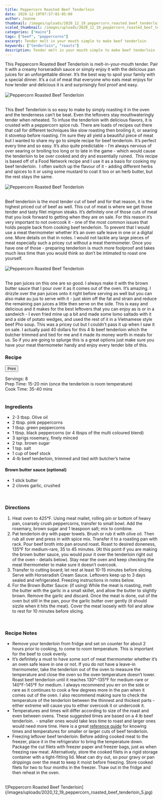 ```yaml
---
title: Peppercorn Roasted Beef Tenderloin
date: 2020-12-19T07:57:03-05:00
author: Joanne
thumbnail: /images/uploads/2020_12_19_peppercorn_roasted_beef_tenderloin_1.jpg
scaled_thumbnail: /images/uploads/2020_12_19_peppercorn_roasted_beef_tenderloin_0.jpg
categories: ["mains"]
tags: ["beef", "peppercorns"]
excerpt: Tender melt in your mouth simple to make beef tenderloin 
keywords: ["tenderloin", "roasts"]
description: Tender melt in your mouth simple to make beef tenderloin 
---
```

<span class="blog-text">

This Peppercorn Roasted Beef Tenderloin is melt-in-your-mouth tender. Pair it with a creamy horseradish sauce or simply enjoy it with the delicious pan juices for an unforgettable dinner. It’s the best way to spoil your family with a special dinner. It’s a cut of meat that everyone who eats meat enjoys for how tender and delicious it is and surprisingly fool proof and easy. 
</br>
</br>
![Peppercorn Roasted Beef Tenderloin](/images/uploads/2020_12_19_peppercorn_roasted_beef_tenderloin_2.jpg)
</br>
</br>

This Beef Tenderloin is so easy to make by simply roasting it in the oven and the tenderness can’t be beat. Even the leftovers stay mouthwateringly tender when reheated. To infuse the tenderloin with delicious flavors, it is crusted with a peppercorn spice rub. There are loads of recipes out there that call for different techniques like slow roasting then broiling it, or searing it stovetop before roasting. I’m sure they all yield a beautiful piece of meat but I wanted to share my go to simple recipe for beef tenderloin. It’s perfect every time and so easy. It’s also quite predictable - I’m always nervous of over searing or broiling too long or to late in the game - which would cause the tenderloin to be over cooked and dry and essentially ruined.  This recipe is based off of a Food Network recipe and I use it as a basis for cooking my beef tenderloin.  I often switch up the flavour of it - adding different herbs and spices to it or using some mustard to coat it too or an herb butter, but the rest stays the same. 
</br>
</br>
![Peppercorn Roasted Beef Tenderloin](/images/uploads/2020_12_19_peppercorn_roasted_beef_tenderloin_3.jpg)
</br>
</br>

Beef tenderloin is the most tender cut of beef and for that reason, it is the highest priced cut of beef as well. This cut of meat is where we get those tender and tasty filet mignon steaks. It’s definitely one of those cuts of meat that you look forward to getting when they are on sale. For this reason it’s very important to not overcook it - one of the most common issues that holds people back from cooking beef tenderloin. To prevent that I would use a meat thermometer whether it’s an oven safe leave in one or a digital one. More details on that in notes. I would not tackle any large pieces of meat especially such a pricey cut without a meat thermometer. Once you have one of those - preparing tenderloin is much more foolproof and takes much less time than you would think so don’t be intimated to roast one yourself. 
</br>
</br>
![Peppercorn Roasted Beef Tenderloin](/images/uploads/2020_12_19_peppercorn_roasted_beef_tenderloin_4.jpg)
</br>
</br>

The pan juices on this one are so good. I always make it with the brown butter sauce that I pour over it as it comes out of the oven. It’s amazing. I drizzle over the pan juices onto it right before serving as well but you can also make au jus to serve with it - just skim off the fat and strain and reduce the remaining pan juices a little then serve on the side. This is easy and delicious and it makes for the best leftovers that you can enjoy as is or in a sandwich - I even fried mine up a bit and made some lomo saltado with it and a side of potato wedges, and used the rest of it in a Vietnamese style beef Pho soup. This was a pricey cut but I couldn’t pass it up when I saw it on sale. I actually paid 40 dollars for this 4 lb beef tenderloin which the butcher trimmed and tied for me and it made its money worth in meals for us. So if you are going to splurge this is a great options just make sure you have your meat thermometer handy and enjoy every tender bite of this. 
<!--</br>
</br>
{{< youtube 2U5KL1buARQ >}}
</br>
</br>-->
</span>

### Recipe
<div print_button><form>
<input type="button" value="Print" class="btn__print" onClick="window.print()">
</form></div>

<div>Servings: <span itemprop="recipeYield">8</div>
<div>Prep Time: <meta itemprop="prepTime" content="PT20M">15-20 min (once the tenderloin is room temperature) </div>
<div>Cook Time: <meta itemprop="cookTime" content="PT40M">35-40 mins</div>
</br>

### Ingredients

* <span itemprop="recipeIngredient">2-3 tbsp. Olive oil </span>
* <span itemprop="recipeIngredient">2 tbsp. pink peppercorns</span>
* <span itemprop="recipeIngredient">1 tbsp. green peppercorns</span>
* <span itemprop="recipeIngredient">1 tbsp. black peppercorns (or 4 tbsps of the multi coloured blend) </span>
* <span itemprop="recipeIngredient">3 sprigs rosemary, finely minced </span>
* <span itemprop="recipeIngredient">2 tsp. brown sugar </span>
* <span itemprop="recipeIngredient">1 tsp. salt</span>
* <span itemprop="recipeIngredient">1 cup of beef stock </span>
* <span itemprop="recipeIngredient">4-lb beef tenderloin, trimmed and tied with butcher’s twine </span>

#### Brown butter sauce (optional) 
* 1 stick butter
* 2 cloves garlic, crushed
</br>

### Directions 
1. Heat oven to 425°F. Using meat mallet, rolling pin or bottom of heavy pan, coarsely crush peppercorns, transfer to small bowl. Add the rosemary, brown sugar and 1 teaspoon salt; mix to combine.
2. Pat tenderloin dry with paper towels. Brush or rub it with olive oil. Then rub all over and press in with spice mix. Transfer it to a roasting pan with rack. Pour beef broth into pan around roast. Roast to desired doneness, 135°F for medium-rare, 35 to 45 minutes. (At this point if you are making the brown butter sauce, you would pour it over the tenderloin right out of the oven - details below). Stay near the oven and keep checking the meat thermometer to make sure it doesn’t overcook. 
3. Transfer to cutting board; let rest at least 10-15 minutes before slicing. Serve with Horseradish Cream Sauce. Leftovers keep up to 3 days sealed and refrigerated. Freezing instructions in notes below. 
4. For the Brown Butter Sauce: (if using) While the meat is roasting, melt the butter with the garlic in a small skillet, and allow the butter to slightly brown. Remove the garlic and discard.
Once the meat is done, out of the oven but still in the pan, pour the garlic butter over gently (it should sizzle when it hits the meat). Cover the meat loosely with foil and allow to rest for 10 minutes before slicing.
</br>

### Recipe Notes
* Remove your tenderloin from fridge and set on counter for about 2 hours prior to cooking, to come to room temperature. This is important for the beef to cook evenly. 
* It’s definitely a must to have some sort of meat thermometer whether it’s an oven safe leave in one or not. If you do not have a leave-in thermometer, take the tenderloin out of the oven to measure the temperature and close the oven so the oven temperature doesn’t lower. Roast beef tenderloin until it reaches 130°-135°F for medium-rare or 140°F-145°F for medium. I always recommend you err on the side or rare as it continues to cook a few degrees more in the pan when it comes out of the oven. I also recommend making sure to check the temperature of the tenderloin between the thinnest and thickest parts - either extreme will cause you to either overcook it or undercook it. 
* Temperatures and times will differ according to size of the roast and even between ovens. These suggested times are based on a 4 lb beef tenderloin.  - smaller ones would take less time to roast and larger ones would need more time. Here is a great [reference guide](https://www.bhg.com/recipes/how-to/handling-meat/how-to-cook-beef-tenderloin/) for knowing times and temperatures for smaller or larger cuts of beef tenderloin.  
* Freezing leftover beef tenderloin: Before adding cooked meat to the freezer, place it in the refrigerator to bring the temperature down. Package the cut filets with freezer paper and freezer bags, just as when freezing raw meat. Alternatively, store the cooked filets in a rigid storage container with a tight-fitting lid. Meat can dry out, so pour gravy or pan drippings over the meat to keep it moist before freezing. Store cooked filets for two to four months in the freezer. Thaw out in the fridge and then reheat in the oven.

</br>
![Peppercorn Roasted Beef Tenderloin](/images/uploads/2020_12_19_peppercorn_roasted_beef_tenderloin_5.jpg)
